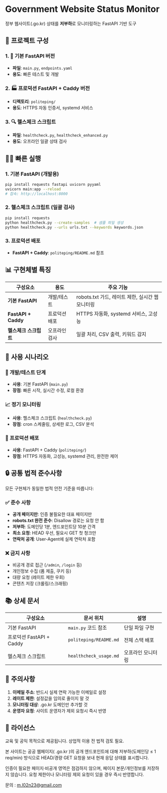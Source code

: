 # Government Website Status Monitor

정부 웹사이트(.go.kr) 상태를 **저부하**로 모니터링하는 FastAPI 기반 도구

## 🔀 프로젝트 구성

### 1. 🐍 기본 FastAPI 버전
- **파일**: `main.py`, `endpoints.yaml`
- **용도**: 빠른 테스트 및 개발

### 2. 🏭 프로덕션 FastAPI + Caddy 버전
- **디렉토리**: `politeping/`
- **용도**: HTTPS 자동 인증서, systemd 서비스

### 3. 🔍 헬스체크 스크립트
- **파일**: `healthcheck.py`, `healthcheck_enhanced.py`
- **용도**: 오프라인 일괄 상태 검사

## 🏃‍♂️ 빠른 실행

### 1. 기본 FastAPI (개발용)
```bash
pip install requests fastapi uvicorn pyyaml
uvicorn main:app --reload
# 접속: http://localhost:8000
```

### 2. 헬스체크 스크립트 (일괄 검사)
```bash
pip install requests
python healthcheck.py --create-samples  # 샘플 파일 생성
python healthcheck.py --urls urls.txt --keywords keywords.json
```

### 3. 프로덕션 배포
- **FastAPI + Caddy**: `politeping/README.md` 참조

## 📊 구현체별 특징

| 구성요소 | 용도 | 주요 기능 |
|---------|------|-----------|
| **기본 FastAPI** | 개발/테스트 | robots.txt 가드, 레이트 제한, 실시간 웹 모니터링 |
| **FastAPI + Caddy** | 프로덕션 배포 | HTTPS 자동화, systemd 서비스, 고성능 |
| **헬스체크 스크립트** | 오프라인 검사 | 일괄 처리, CSV 출력, 키워드 감지 |

## 🎯 사용 시나리오

### 🧪 개발/테스트 단계
- **사용**: 기본 FastAPI (`main.py`)
- **장점**: 빠른 시작, 실시간 수정, 로컬 환경

### 📈 정기 모니터링
- **사용**: 헬스체크 스크립트 (`healthcheck.py`)
- **장점**: cron 스케줄링, 상세한 로그, CSV 분석

### 🏢 프로덕션 배포
- **사용**: FastAPI + Caddy (`politeping/`)
- **장점**: HTTPS 자동화, 고성능, systemd 관리, 완전한 제어

## 🔒 공통 법적 준수사항

모든 구현체가 동일한 법적 안전 기준을 따릅니다:

### ✅ 준수 사항
- **공개 페이지만**: 인증 불필요한 대표 페이지만
- **robots.txt 완전 준수**: Disallow 경로는 요청 안 함
- **저부하**: 도메인당 1분, 엔드포인트당 10분 간격
- **최소 요청**: HEAD 우선, 필요시 GET 첫 청크만
- **연락처 공개**: User-Agent에 실제 연락처 포함

### ❌ 금지 사항
- 비공개 경로 접근 (`/admin`, `/login` 등)
- 개인정보 수집 (폼 제출, 쿠키 등)
- 대량 요청 (레이트 제한 우회)
- 콘텐츠 저장 (크롤링/스크래핑)

## 📚 상세 문서

| 구성요소 | 문서 위치 | 설명 |
|---------|-----------|------|
| 기본 FastAPI | `main.py` 코드 참조 | 단일 파일 구현 |
| 프로덕션 FastAPI + Caddy | `politeping/README.md` | 전체 스택 배포 |
| 헬스체크 스크립트 | `healthcheck_usage.md` | 오프라인 모니터링 |

## 🚨 주의사항

1. **이메일 주소**: 반드시 실제 연락 가능한 이메일로 설정
2. **레이트 제한**: 설정값을 임의로 줄이지 말 것
3. **모니터링 대상**: .go.kr 도메인만 추가할 것
4. **운영자 요청**: 사이트 운영자가 제외 요청시 즉시 반영

## 📄 라이선스

교육 및 공익 목적으로 제공됩니다. 상업적 이용 전 법적 검토 필요.

본 사이트는 공공 웹페이지( .go.kr )의 공개 엔드포인트에 대해
저부하(도메인당 ≤ 1 req/min) 방식으로 HEAD/경량 GET 요청을 보내
현재 응답 상태를 표시합니다. 

인증이 필요한 페이지·비공개 영역은
점검하지 않으며, 페이지 본문/개인정보를 저장하지 않습니다.
요청 제한이나 모니터링 제외 요청이 있을 경우 즉시 반영합니다.

문의 : m.l02n23@gmail.com